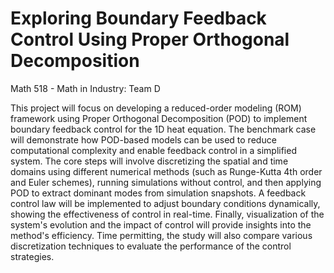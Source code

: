 # Exploring Boundary Feedback Control Using Proper Orthogonal Decomposition

Math 518 - Math in Industry: Team D

This project will focus on developing a reduced-order modeling (ROM) framework using Proper Orthogonal Decomposition (POD) to implement boundary feedback control for the 1D heat equation. The benchmark case will demonstrate how POD-based models can be used to reduce computational complexity and enable feedback control in a simplified system. The core steps will involve discretizing the spatial and time domains using different numerical methods (such as Runge-Kutta 4th order and Euler schemes), running simulations without control, and then applying POD to extract dominant modes from simulation snapshots. A feedback control law will be implemented to adjust boundary conditions dynamically, showing the effectiveness of control in real-time. Finally, visualization of the system's evolution and the impact of control will provide insights into the method's efficiency. Time permitting, the study will also compare various discretization techniques to evaluate the performance of the control strategies.
